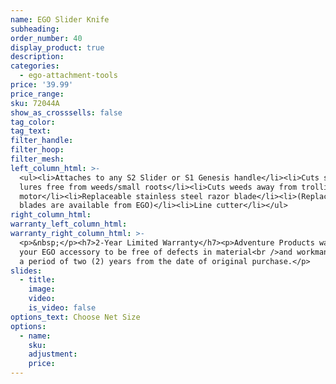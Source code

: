 ```yaml
---
name: EGO Slider Knife
subheading:
order_number: 40
display_product: true
description:
categories:
  - ego-attachment-tools
price: '39.99'
price_range:
sku: 72044A
show_as_crosssells: false
tag_color:
tag_text:
filter_handle:
filter_hoop:
filter_mesh:
left_column_html: >-
  <ul><li>Attaches to any S2 Slider or S1 Genesis handle</li><li>Cuts snagged
  lures free from weeds/small roots</li><li>Cuts weeds away from trolling
  motor</li><li>Replaceable stainless steel razor blade</li><li>(Replacement
  blades are available from EGO)</li><li>Line cutter</li></ul>
right_column_html:
warranty_left_column_html:
warranty_right_column_html: >-
  <p>&nbsp;</p><h7>2-Year Limited Warranty</h7><p>Adventure Products warrants
  your EGO accessory to be free of defects in material<br />and workmanship for
  a period of two (2) years from the date of original purchase.</p>
slides:
  - title:
    image:
    video:
    is_video: false
options_text: Choose Net Size
options:
  - name:
    sku:
    adjustment:
    price:
---
```

